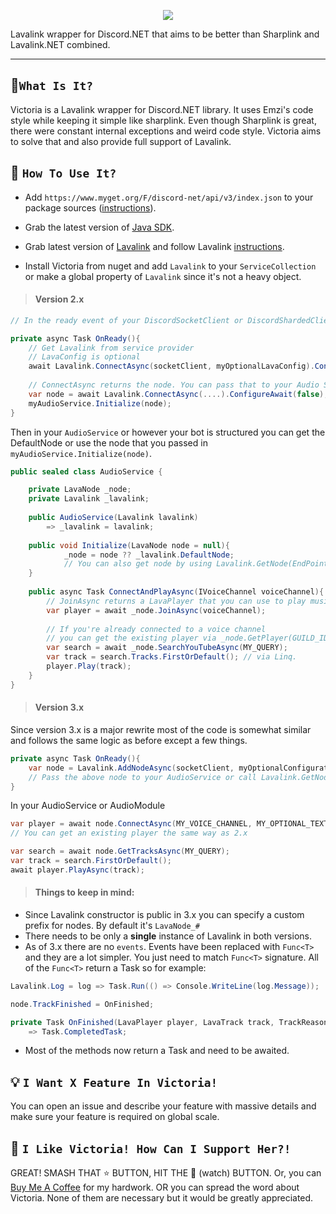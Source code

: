 <p align="center">
  <img src="https://i.imgur.com/i6wyG8k.gif" widht="70%">
</p>  

Lavalink wrapper for Discord.NET that aims to be better than Sharplink and Lavalink.NET combined.

---


## 🔧`What Is It?`
Victoria is a Lavalink wrapper for Discord.NET library. It uses Emzi's code style while keeping it simple like sharplink.
Even though Sharplink is great, there were constant internal exceptions and weird code style. Victoria aims to solve that and also provide full support of Lavalink.

## 🤔 `How To Use It?`
- Add `https://www.myget.org/F/discord-net/api/v3/index.json` to your package sources ([instructions](https://discord.foxbot.me/latest/guides/getting_started/nightlies.html?tabs=vs)).

- Grab the latest version of [Java SDK](https://www.oracle.com/technetwork/java/javase/downloads/jdk11-downloads-5066655.html).

- Grab latest version of [Lavalink](https://github.com/Frederikam/Lavalink/releases) and follow Lavalink [instructions](https://github.com/Frederikam/Lavalink/#server-configuration).

- Install Victoria from nuget and add `Lavalink` to your `ServiceCollection` or make a global property of `Lavalink` since it's not a heavy object.

> #### Version 2.x

```cs
// In the ready event of your DiscordSocketClient or DiscordShardedClient add the following code.

private async Task OnReady(){
    // Get Lavalink from service provider
    // LavaConfig is optional
    await Lavalink.ConnectAsync(socketClient, myOptionalLavaConfig).ConfigureAwait(false);
    
    // ConnectAsync returns the node. You can pass that to your Audio Service like so:
    var node = await Lavalink.ConnectAsync(....).ConfigureAwait(false);
    myAudioService.Initialize(node);    
}
```
Then in your `AudioService` or however your bot is structured you can get the DefaultNode or use the node that you passed in `myAudioService.Initialize(node)`.

```cs
public sealed class AudioService {

    private LavaNode _node;
    private Lavalink _lavalink;
    
    public AudioService(Lavalink lavalink)
        => _lavalink = lavalink;
            
    public void Initialize(LavaNode node = null){
            _node = node ?? _lavalink.DefaultNode;
            // You can also get node by using Lavalink.GetNode(EndPoint);
    }
    
    public async Task ConnectAndPlayAsync(IVoiceChannel voiceChannel){
        // JoinAsync returns a LavaPlayer that you can use to play music and stuff.
        var player = await _node.JoinAsync(voiceChannel);
        
        // If you're already connected to a voice channel 
        // you can get the existing player via _node.GetPlayer(GUILD_ID);
        var search = await _node.SearchYouTubeAsync(MY_QUERY);
        var track = search.Tracks.FirstOrDefault(); // via Linq.
        player.Play(track);        
    }
}
```

> #### Version 3.x

Since version 3.x is a major rewrite most of the code is somewhat similar and follows the same logic as before except a few things.

```cs
private async Task OnReady(){
    var node = Lavalink.AddNodeAsync(socketClient, myOptionalConfiguration).ConfigureAwait(false); 
    // Pass the above node to your AudioService or call Lavalink.GetNode(MY_NODE_NAME);
}
```

In your AudioService or AudioModule
```cs
var player = await node.ConnectAsync(MY_VOICE_CHANNEL, MY_OPTIONAL_TEXT_CHANNEL);
// You can get an existing player the same way as 2.x

var search = await node.GetTracksAsync(MY_QUERY);
var track = search.FirstOrDefault();
await player.PlayAsync(track); 
```

> #### Things to keep in mind:

- Since Lavalink constructor is public in 3.x you can specify a custom prefix for nodes. By default it's `LavaNode_#`
- There needs to be only a **single** instance of Lavalink in both versions.
- As of 3.x there are no `events`. Events have been replaced with `Func<T>` and they are a lot simpler. You just need to match `Func<T>` signature.
All of the `Func<T>` return a Task so for example:
```cs
Lavalink.Log = log => Task.Run(() => Console.WriteLine(log.Message));

node.TrackFinished = OnFinished;

private Task OnFinished(LavaPlayer player, LavaTrack track, TrackReason reason)
    => Task.CompletedTask;
```
- Most of the methods now return a Task and need to be awaited.

## 💡 `I Want X Feature In Victoria!`
You can open an issue and describe your feature with massive details and make sure your feature is required on global scale.

## 🚀 `I Like Victoria! How Can I Support Her?!`
GREAT! SMASH THAT :star: BUTTON, HIT THE :eyes: (watch) BUTTON. Or, you can [Buy Me A Coffee](https://www.buymeacoffee.com/Yucked) for my hardwork.
OR you can spread the word about Victoria. None of them are necessary but it would be greatly appreciated.
